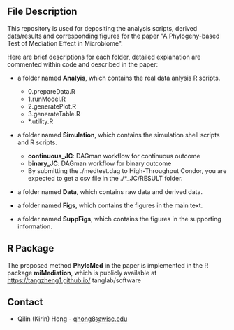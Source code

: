 ## File Description

This repository is used for depositing the analysis scripts, derived data/results and corresponding figures for the paper "A Phylogeny-based Test of Mediation Effect in Microbiome". 

Here are brief descriptions for each folder, detailed explanation are commented within code and described in the paper:

* a folder named **Analyis**, which contains the real data anlysis R scripts. 
  - 0.prepareData.R
  - 1.runModel.R
  - 2.generatePlot.R
  - 3.generateTable.R
  - \*.utility.R

* a folder named **Simulation**, which contains the simulation shell scripts and R scripts.
  - **continuous_JC**: DAGman workflow for continuous outcome
  - **binary_JC**: DAGman workflow for binary outcome
  - By submitting the ./medtest.dag to High-Throughput Condor, you are expected to get a csv file in the ./\*_JC/RESULT folder.

* a folder named **Data**, which contains raw data and derived data.

* a folder named **Figs**, which contains the figures in the main text.

* a folder named **SuppFigs**, which contains the figures in the supporting information.

## R Package

The proposed method **PhyloMed** in the paper is implemented in the R package **miMediation**, which is publicly available at https://tangzheng1.github.io/
tanglab/software

## Contact

* Qilin (Kirin) Hong - qhong8@wisc.edu
